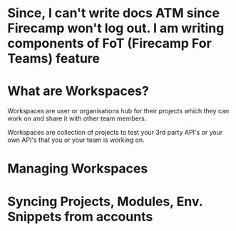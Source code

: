# Since, I can't write docs ATM since Firecamp won't log out. I am writing components of FoT (Firecamp For Teams) feature


# What are Workspaces?
Workspaces are user or organisations hub for their projects which they can work on and share it with other team members.

Workspaces are collection of projects to test your 3rd party API's or your own API's that you or your team is working on.


# Managing Workspaces
















# Syncing Projects, Modules, Env. Snippets from accounts
